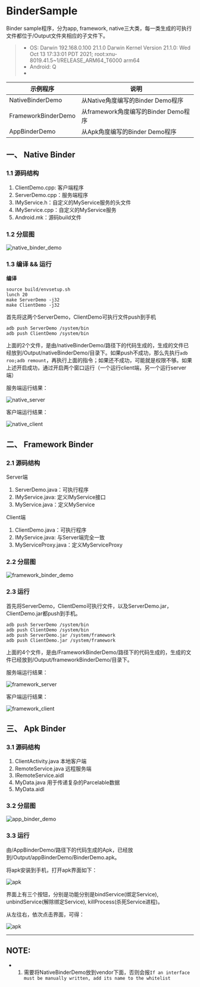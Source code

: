 # BinderSample
Binder sample程序，分为app, framework, native三大类，每一类生成的可执行文件都位于/Output文件夹相应的子文件下。

>- OS: Darwin 192.168.0.100 21.1.0 Darwin Kernel Version 21.1.0: Wed Oct 13 17:33:01 PDT 2021; root:xnu-8019.41.5~1/RELEASE_ARM64_T6000 arm64
>- Android: Q
>-

|示例程序|说明|
|---|---|
|NativeBinderDemo|从Native角度编写的Binder Demo程序|
|FrameworkBinderDemo|从framework角度编写的Binder Demo程序|
|AppBinderDemo|从Apk角度编写的Binder Demo程序|

## 一、 Native Binder

### 1.1 源码结构

1. ClientDemo.cpp: 客户端程序
2. ServerDemo.cpp：服务端程序
3. IMyService.h：自定义的MyService服务的头文件
4. IMyService.cpp：自定义的MyService服务
5. Android.mk：源码build文件

### 1.2 分层图

![native_binder_demo](/_images/native_binder_demo.jpg)

### 1.3 编译 && 运行

**编译**

	source build/envsetup.sh
	lunch 20
	make ServerDemo -j32
	make ClientDemo -j32

首先将这两个ServerDemo，ClientDemo可执行文件push到手机

	adb push ServerDemo /system/bin
	adb push ClientDemo /system/bin

上面的2个文件，是由/nativeBinderDemo/路径下的代码生成的，生成的文件已经放到/Output/nativeBinderDemo/目录下。如果push不成功，那么先执行`adb roo;adb remount`，再执行上面的指令；如果还不成功，可能就是权限不够。如果上述开启成功，通过开启两个窗口运行（一个运行client端，另一个运行server端）


服务端运行结果：

![native_server](/_images/native-service.png)

客户端运行结果：

![native_client](/_images/native-client.png)


## 二、 Framework Binder

### 2.1 源码结构

Server端

1. ServerDemo.java：可执行程序
2. IMyService.java: 定义IMyService接口
3. MyService.java：定义MyService

Client端

1. ClientDemo.java：可执行程序
2. IMyService.java: 与Server端完全一致
3. MyServiceProxy.java：定义MyServiceProxy


### 2.2 分层图

![framework_binder_demo](/_images/framework_binder_demo.jpg)


### 2.3 运行

首先将ServerDemo，ClientDemo可执行文件，以及ServerDemo.jar，ClientDemo.jar都push到手机。

	adb push ServerDemo /system/bin
	adb push ClientDemo /system/bin
	adb push ServerDemo.jar /system/framework
	adb push ClientDemo.jar /system/framework

上面的4个文件，是由/FrameworkBinderDemo/路径下的代码生成的，生成的文件已经放到/Output/frameworkBinderDemo/目录下。


服务端运行结果：

![framework_server](/_images/framework_server.png)

客户端运行结果：

![framework_client](/_images/framework_client.png)


## 三、 Apk Binder

### 3.1 源码结构

1. ClientActivity.java 本地客户端
2. RemoteService.java  远程服务端
3. IRemoteService.aidl
4. MyData.java  用于传递复杂的Parcelable数据
5. MyData.aidl

### 3.2 分层图

![app_binder_demo](/_images/app_binder_demo.jpg)

### 3.3 运行
由/AppBinderDemo/路径下的代码生成的Apk，已经放到/Output/appBinderDemo/BinderDemo.apk。

将apk安装到手机，打开apk界面如下：

![apk](/_images/apk_ui.png)

界面上有三个按钮，分别是功能分别是bindService(绑定Service), unbindService(解除绑定Service), killProcess(杀死Service进程)。

从左往右，依次点击界面，可得：

![apk](/_images/logcat_BinderSimple.png)


----------
## NOTE:
- 1. 需要将NativeBinderDemo放到vendor下面，否则会报`If an interface must be manually written, add its name to the whitelist`




